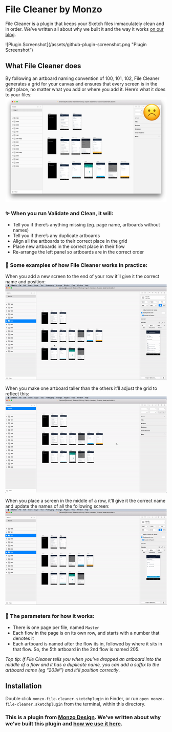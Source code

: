 # File Cleaner by Monzo

File Cleaner is a plugin that keeps your Sketch files immaculately clean and in order. We’ve written all about why we built it and the way it works [on our blog](monzo.com/blog). 

![Plugin Screenshot](/assets/github-plugin-screenshot.png "Plugin Screenshot”)

## What File Cleaner does
By following an artboard naming convention of 100, 101, 102, File Cleaner generates a grid for your canvas and ensures that every screen is in the right place, no matter what you add or where you add it. Here’s what it does to your files:
![Cleaning the file](/assets/github-off-on.gif)


### ✨ When you run Validate and Clean, it will:
* Tell you if there’s anything missing (eg. page name, artboards without names)
* Tell you if there’s any duplicate artboards
* Align all the artboards to their correct place in the grid
* Place new artboards in the correct place in their flow
* Re-arrange the left panel so artboards are in the correct order


### 👀 Some examples of how File Cleaner works in practice:
When you add a new screen to the end of your row it’ll give it the correct name and position:
![Example 1](/assets/github-example-1.gif)

When you make one artboard taller than the others it’ll adjust the grid to reflect this:
![Example 2](/assets/github-example-2.gif)

When you place a screen in the middle of a row, it’ll give it the correct name and update the names of all the following screen:
![Example 1](/assets/github-example-3.gif)


### 📄 The parameters for how it works:
* There is one page per file, named `Master`
* Each flow in the page is on its own row, and starts with a number that denotes it
* Each artboard is named after the flow its in, followed by where it sits in that flow. So, the 5th artboard in the 2nd flow is named 205.

*Top tip: if File Cleaner tells you when you’ve dropped an artboard into the middle of a flow and it has a duplicate name, you can add a suffix to the artboard name (eg “203#”) and it’ll position correctly*.


## Installation

Double click `monzo-file-cleaner.sketchplugin` in Finder, or run `open monzo-file-cleaner.sketchplugin` from the terminal, within this directory.


### This is a plugin from [Monzo Design](http://monzo.com/design). We’ve written about why we’ve built this plugin and [how we use it here](http://monzo.com/blog). 
